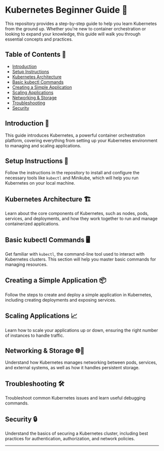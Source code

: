 # Kubernetes Beginner Guide 🚀

This repository provides a step-by-step guide to help you learn Kubernetes from the ground up. Whether you're new to container orchestration or looking to expand your knowledge, this guide will walk you through essential concepts and practices.

## Table of Contents 📝
- [Introduction](introduction.md)
- [Setup Instructions](setup-instructions.md)
- [Kubernetes Architecture](kubernetes-architecture.md)
- [Basic kubectl Commands](basic-kubectl-commands.md)
- [Creating a Simple Application](creating-a-simple-application.md)
- [Scaling Applications](scaling-applications.md)
- [Networking & Storage](networking-storage.md)
- [Troubleshooting](troubleshooting.md)
- [Security](security.md)

## Introduction 🌱
This guide introduces Kubernetes, a powerful container orchestration platform, covering everything from setting up your Kubernetes environment to managing and scaling applications.

## Setup Instructions 🔧
Follow the instructions in the repository to install and configure the necessary tools like `kubectl` and Minikube, which will help you run Kubernetes on your local machine.

## Kubernetes Architecture 🏗️
Learn about the core components of Kubernetes, such as nodes, pods, services, and deployments, and how they work together to run and manage containerized applications.

## Basic kubectl Commands 🖥️
Get familiar with `kubectl`, the command-line tool used to interact with Kubernetes clusters. This section will help you master basic commands for managing resources.

## Creating a Simple Application 📦
Follow the steps to create and deploy a simple application in Kubernetes, including creating deployments and exposing services.

## Scaling Applications 📈
Learn how to scale your applications up or down, ensuring the right number of instances to handle traffic.

## Networking & Storage 🌐💾
Understand how Kubernetes manages networking between pods, services, and external systems, as well as how it handles persistent storage.

## Troubleshooting 🛠️
Troubleshoot common Kubernetes issues and learn useful debugging commands.

## Security 🔒
Understand the basics of securing a Kubernetes cluster, including best practices for authentication, authorization, and network policies.

---
